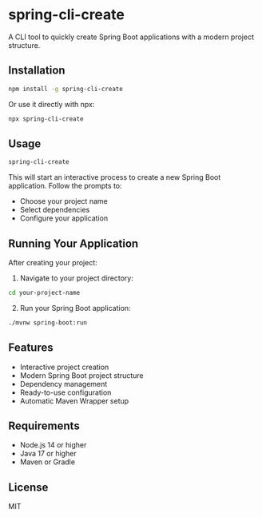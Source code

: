 # spring-cli-create

A CLI tool to quickly create Spring Boot applications with a modern project structure.

## Installation

```bash
npm install -g spring-cli-create
```

Or use it directly with npx:
```bash
npx spring-cli-create
```

## Usage

```bash
spring-cli-create
```

This will start an interactive process to create a new Spring Boot application. Follow the prompts to:
- Choose your project name
- Select dependencies
- Configure your application

## Running Your Application

After creating your project:

1. Navigate to your project directory:
```bash
cd your-project-name
```

2. Run your Spring Boot application:
```bash
./mvnw spring-boot:run
```

## Features

- Interactive project creation
- Modern Spring Boot project structure
- Dependency management
- Ready-to-use configuration
- Automatic Maven Wrapper setup

## Requirements

- Node.js 14 or higher
- Java 17 or higher
- Maven or Gradle

## License

MIT